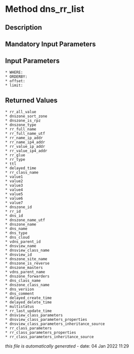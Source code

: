 # Method dns_rr_list

## Description
	

## Mandatory Input Parameters

## Input Parameters
	* WHERE:
	* ORDERBY:
	* offset:
	* limit:

## Returned Values
	* rr_all_value
	* dnszone_sort_zone
	* dnszone_is_rpz
	* dnszone_type
	* rr_full_name
	* rr_full_name_utf
	* rr_name_ip_addr
	* rr_name_ip4_addr
	* rr_value_ip_addr
	* rr_value_ip4_addr
	* rr_glue
	* rr_type
	* ttl
	* delayed_time
	* rr_class_name
	* value1
	* value2
	* value3
	* value4
	* value5
	* value6
	* value7
	* dnszone_id
	* rr_id
	* dns_id
	* dnszone_name_utf
	* dnszone_name
	* dns_name
	* dns_type
	* dns_cloud
	* vdns_parent_id
	* dnsview_name
	* dnsview_class_name
	* dnsview_id
	* dnszone_site_name
	* dnszone_is_reverse
	* dnszone_masters
	* vdns_parent_name
	* dnszone_forwarders
	* dns_class_name
	* dnszone_class_name
	* dns_version
	* dns_comment
	* delayed_create_time
	* delayed_delete_time
	* multistatus
	* rr_last_update_time
	* dnsview_class_parameters
	* dnsview_class_parameters_properties
	* dnsview_class_parameters_inheritance_source
	* rr_class_parameters
	* rr_class_parameters_properties
	* rr_class_parameters_inheritance_source


*this file is automatically generated* - date: 04 Jan 2022 11:29